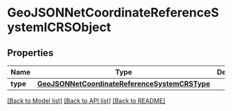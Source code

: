 # GeoJSONNetCoordinateReferenceSystemICRSObject

## Properties
Name | Type | Description | Notes
------------ | ------------- | ------------- | -------------
**type** | [**GeoJSONNetCoordinateReferenceSystemCRSType**](GeoJSONNetCoordinateReferenceSystemCRSType.md) |  | [optional] 

[[Back to Model list]](../README.md#documentation-for-models) [[Back to API list]](../README.md#documentation-for-api-endpoints) [[Back to README]](../README.md)


